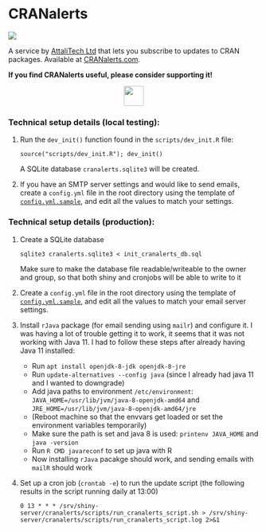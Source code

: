 # CRANalerts

<a href="https://paypal.me/daattali/20">
<img src="http://i.imgur.com/vCIGFrH.png" />
</a>

A service by [AttaliTech Ltd](https://attalitech.com) that lets you subscribe to updates to CRAN packages. Available at [CRANalerts.com](https://cranalerts.com/).

**If you find CRANalerts useful, please consider supporting it\!**

<p align="center">

  <a style="display: inline-block;" href="https://github.com/sponsors/daattali">
    <img height="40" src="https://i.imgur.com/034B8vq.png" />
  </a>

</p>

### Technical setup details (local testing):

1. Run the `dev_init()` function found in the `scripts/dev_init.R` file:

    ```
    source("scripts/dev_init.R"); dev_init()
    ```

    A SQLite database `cranalerts.sqlite3` will be created.

2. If you have an SMTP server settings and would like to send emails, create a `config.yml` file in the root directory using the template of [`config.yml.sample`](./config.yml.sample), and edit all the values to match your settings.

### Technical setup details (production):

1. Create a SQLite database

    ```
    sqlite3 cranalerts.sqlite3 < init_cranalerts_db.sql
    ```
    
    Make sure to make the database file readable/writeable to the owner and group, so that both shiny and cronjobs will be able to write to it

2. Create a `config.yml` file in the root directory using the template of [`config.yml.sample`](./config.yml.sample), and edit all the values to match your email server settings.

3. Install `rJava` package (for email sending using `mailr`) and configure it. I was having a lot of trouble getting it to work, it seems that it was not working with Java 11. I had to follow these steps after already having Java 11 installed:

   - Run `apt install openjdk-8-jdk openjdk-8-jre`
   - Run `update-alternatives --config java` (since I already had java 11 and I wanted to downgrade)
   - Add java paths to environment `/etc/environment`: `JAVA_HOME=/usr/lib/jvm/java-8-openjdk-amd64` and `JRE_HOME=/usr/lib/jvm/java-8-openjdk-amd64/jre`
   - (Reboot machine so that the envvars get loaded or set the environment variables temporarily)
   - Make sure the path is set and java 8 is used: `printenv JAVA_HOME` and `java -version`
   - Run `R CMD javareconf` to set up java with R
   - Now installing `rJava` pacakge should work, and sending emails with `mailR` should work

4. Set up a cron job (`crontab -e`) to run the update script (the following results in the script running daily at 13:00)

    ```
    0 13 * * * /srv/shiny-server/cranalerts/scripts/run_cranalerts_script.sh > /srv/shiny-server/cranalerts/scripts/run_cranalerts_script.log 2>&1
    ```
